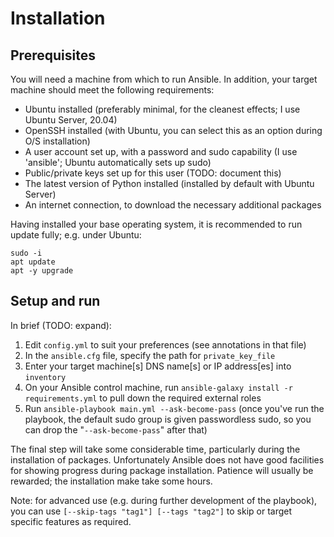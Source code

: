 # Installation

## Prerequisites

You will need a machine from which to run Ansible. In addition, your target machine should meet the following requirements:

* Ubuntu installed (preferably minimal, for the cleanest effects; I use Ubuntu Server, 20.04)
* OpenSSH installed (with Ubuntu, you can select this as an option during O/S installation)
* A user account set up, with a password and sudo capability (I use 'ansible'; Ubuntu automatically sets up sudo)
* Public/private keys set up for this user (TODO: document this)
* The latest version of Python installed (installed by default with Ubuntu Server)
* An internet connection, to download the necessary additional packages

Having installed your base operating system, it is recommended to run update fully; e.g. under Ubuntu:

    sudo -i
    apt update
    apt -y upgrade

## Setup and run

In brief (TODO: expand):

1. Edit `config.yml` to suit your preferences (see annotations in that file)
2. In the `ansible.cfg` file, specify the path for `private_key_file`
3. Enter your target machine[s] DNS name[s] or IP address[es] into `inventory`
4. On your Ansible control machine, run `ansible-galaxy install -r requirements.yml` to pull down the required external roles
5. Run `ansible-playbook main.yml --ask-become-pass` (once you've run the playbook, the default sudo group is given passwordless sudo, so you can drop the "`--ask-become-pass`" after that)

The final step will take some considerable time, particularly during the installation of packages. Unfortunately Ansible does not have good facilities for showing progress during package installation. Patience will usually be rewarded; the installation make take some hours.

Note: for advanced use (e.g. during further development of the playbook), you can use `[--skip-tags "tag1"] [--tags "tag2"]` to skip or target specific features as required.